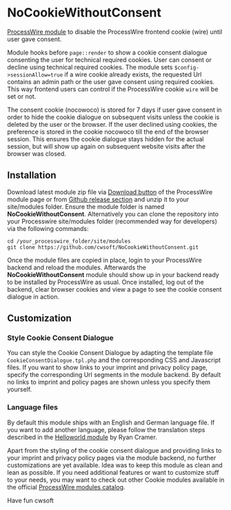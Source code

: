 # NoCookieWithoutConsent

[ProcessWire module](https://processwire.com/modules/no-cookie-without-consent/) to disable the ProcessWire frontend cookie (wire) until user gave consent.

Module hooks before `page::render` to show a cookie consent dialogue consenting the user for technical required cookies. User can consent or decline using technical required cookies. The module sets `$config->sessionAllow=true` if a wire cookie already exists, the requested Url contains an admin path or the user gave consent using required cookies. This way frontend users can control if the ProcessWire cookie `wire` will be set or not.

The consent cookie (nocowoco) is stored for 7 days if user gave consent in order to hide the cookie dialogue on subsequent visits unless the cookie is deleted by the user or the browser. If the user declined using cookies, the preference is stored in the cookie nocowoco till the end of the browser session. This ensures the cookie dialogue stays hidden for the actual session, but will show up again on subsequent website visits after the browser was closed.

## Installation

Download latest module zip file via [Download button](https://processwire.com/modules/no-cookie-without-consent/) of the ProcessWire module page or from [Github release section](https://github.com/cwsoft/NoCookieWithoutConsent/releases) and unzip it to your site/modules folder. Ensure the module folder is named **NoCookieWithoutConsent**. Alternatively you can clone the repository into your Processwire site/modules folder (recommended way for developers) via the following commands:

```
cd /your_processwire_folder/site/modules
git clone https://github.com/cwsoft/NoCookieWithoutConsent.git
```

Once the module files are copied in place, login to your ProcessWire backend and reload the modules. Afterwards the **NoCookieWithoutConsent** module should show up in your backend ready to be installed by ProcessWire as usual. Once installed, log out of the backend, clear browser cookies and view a page to see the cookie consent dialogue in action.

## Customization

### Style Cookie Consent Dialogue

You can style the Cookie Consent Dialogue by adapting the template file `CookieConsentDialogue.tpl.php` and the corresponding CSS and Javascript files. If you want to show links to your imprint and privacy policy page, specify the corresponding Url segments in the module backend. By default no links to imprint and policy pages are shown unless you specify them yourself.

### Language files

By default this module ships with an English and German language file. If you want to add another language, please follow the translation steps described in the [Helloworld module](https://processwire.com/modules/helloworld/) by Ryan Cramer.

Apart from the styling of the cookie consent dialogue and providing links to your imprint and privacy policy pages via the module backend, no further customizations are yet available. Idea was to keep this module as clean and lean as possible. If you need additional features or want to customize stuff to your needs, you may want to check out other Cookie modules available in the official [ProcessWire modules catalog](https://processwire.com/search/?q=cookie&t=Modules).

Have fun
cwsoft
